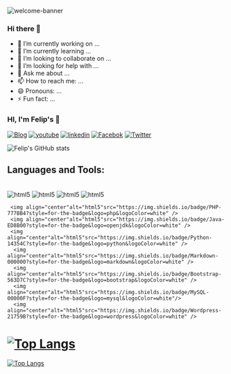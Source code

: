 
![welcome-banner](https://github.com/felipe123tadeu/felipe123tadeu/assets/27034922/b8f8940a-d3ca-493c-b878-68724734a3c5)

### Hi there 👋

- 🔭 I’m currently working on ...
- 🌱 I’m currently learning ...
- 👯 I’m looking to collaborate on ...
- 🤔 I’m looking for help with ...
- 💬 Ask me about ...
- 📫 How to reach me: ...
- 😄 Pronouns: ...
- ⚡ Fun fact: ...


### HI, I'm Felip's 🙋

[![Blog](https://img.shields.io/badge/Instagram-E4405F?style=for-the-badge&logo=instagram&logoColor=white)](https://www.instagram.com/piet_ph/?hl=pt-br)
[![youtube](https://img.shields.io/badge/YouTube-FF0000?style=for-the-badge&logo=youtube&logoColor=white)](https://www.youtube.com/channel/UCKlBOQoLuOihdXtkPOH0Peg)
[![linkedin](https://img.shields.io/badge/LinkedIn-0077B5?style=for-the-badge&logo=linkedin&logoColor=white)](https://www.linkedin.com/in/felipetadeu01/)
[![Facebok](https://img.shields.io/badge/Facebook-1877F2?style=for-the-badge&logo=facebook&logoColor=white)](https://www.facebook.com/phelypethadeu123/)
[![Twitter](https://img.shields.io/badge/Twitter-1DA1F2?style=for-the-badge&logo=twitter&logoColor=white)](https://twitter.com/phelipetadeus2/)


![Felip's  GitHub stats](https://github-readme-stats.vercel.app/api?username=felipe123tadeu&show_icons=true&theme=gruvbox)

## Languages and Tools:
<div style="display: inline_block"><br/>
    <img align="center"alt="html5"src="https://img.shields.io/badge/HTML5-E34F26?style=for-the-badge&logo=html5&logoColor=white" />
    <img align="center"alt="html5"src="https://img.shields.io/badge/CSS3-1572B6?style=for-the-badge&logo=css3&logoColor=white" />
     <img align="center"alt="html5"src="https://img.shields.io/badge/C%2B%2B-00599C?style=for-the-badge&logo=c%2B%2B&logoColor=white" />
     <img align="center"alt="html5"src="https://img.shields.io/badge/C%2B%2B-00599C?style=for-the-badge&logo=c%2B%2B&logoColor=white" />


     <img align="center"alt="html5"src="https://img.shields.io/badge/PHP-777BB4?style=for-the-badge&logo=php&logoColor=white" />
     <img align="center"alt="html5"src="https://img.shields.io/badge/Java-ED8B00?style=for-the-badge&logo=openjdk&logoColor=white" />
     <img align="center"alt="html5"src="https://img.shields.io/badge/Python-14354C?style=for-the-badge&logo=python&logoColor=white" />  
      <img align="center"alt="html5"src="https://img.shields.io/badge/Markdown-000000?style=for-the-badge&logo=markdown&logoColor=white" />  
      <img align="center"alt="html5"src="https://img.shields.io/badge/Bootstrap-563D7C?style=for-the-badge&logo=bootstrap&logoColor=white" /> 
      <img align="center"alt="html5"src="https://img.shields.io/badge/MySQL-00000F?style=for-the-badge&logo=mysql&logoColor=white"/> 
      <img align="center"alt="html5"src="https://img.shields.io/badge/Wordpress-21759B?style=for-the-badge&logo=wordpress&logoColor=white" /> 
<div>

[![Top Langs](https://github-readme-stats.vercel.app/api/top-langs/?username=anuraghazra&layout=donut-vertical)](https://github.com/anuraghazra/github-readme-stats)
=======
<div>
    
[![Top Langs](https://github-readme-stats.vercel.app/api/top-langs/?username=felipe123tadeu&layout=donut-vertical)](https://github.com/anuraghazra/github-readme-stats)



